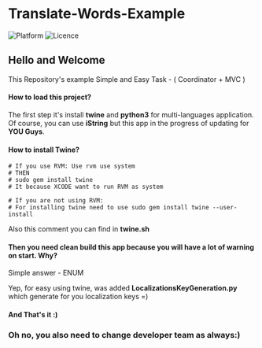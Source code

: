 # Translate-Words-Example

![Platform](https://img.shields.io/badge/platform-iOS-orange.svg)
![Licence](https://img.shields.io/badge/licence-MIT-orange.svg)

## Hello and Welcome
This Repository's example Simple and Easy Task - ( Coordinator + MVC )

#### How to load this project?
The first step it's install **twine** and **python3** for multi-languages application. Of course, you can use **iString** but this app in the progress of updating for **YOU Guys**.

#### How to install Twine?

```
# If you use RVM: Use rvm use system
# THEN
# sudo gem install twine
# It because XCODE want to run RVM as system

# If you are not using RVM:
# For installing twine need to use sudo gem install twine --user-install
```

Also this comment you can find in **twine.sh**

#### Then you need clean build this app because you will have a lot of warning on start. Why? 

Simple answer - ENUM 

Yep, for easy using twine, was added **LocalizationsKeyGeneration.py** which generate for you localization keys =)

#### And That's it :) 

### Oh no, you also need to change developer team as always:)
